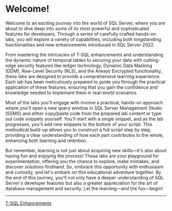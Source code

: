 ﻿# Welcome!

Welcome to an exciting journey into the world of SQL Server, where you are about to dive deep into some of its most powerful and sophisticated features for developers. Through a series of carefully crafted hands-on labs, you will explore a variety of capabilities, including both longstanding functionalities and new enhancements introduced in SQL Server 2022.

From mastering the intricacies of T-SQL enhancements and understanding the dynamic nature of temporal tables to securing your data with cutting-edge security features like ledger technology, Dynamic Data Masking (DDM), Row-Level Security (RLS), and the Always Encrypted functionality, these labs are designed to provide a comprehensive learning experience. Each lab has been meticulously prepared to guide you through the practical application of these features, ensuring that you gain the confidence and knowledge needed to implement them in real-world scenarios.

Most of the labs you'll engage with involve a practical, hands-on approach where you'll open a new query window in SQL Server Management Studio (SSMS) and either copy/paste code from the prepared lab content or type out code snippets yourself. You'll start with a single snippet, and as the lab progresses, you'll add new snippets to the bottom of your script. This methodical build-up allows you to construct a full script step by step, providing a clear understanding of how each part contributes to the whole, enhancing both learning and retention.

But remember, learning is not just about acquiring new skills—it's also about having fun and enjoying the process! These labs are your playground for experimentation, offering you the chance to explore, make mistakes, and discover solutions firsthand. So, embrace this opportunity with enthusiasm and curiosity, and let's embark on this educational adventure together. By the end of this journey, you'll not only have a deeper understanding of SQL Server's developer features but also a greater appreciation for the art of database management and security. Let the learning—and the fun—begin!
___

[T-SQL Enhancements](https://github.com/lennilobel/sql2022-workshop-hol/tree/main/HOL/1.%20T-SQL%20Enhancements)
